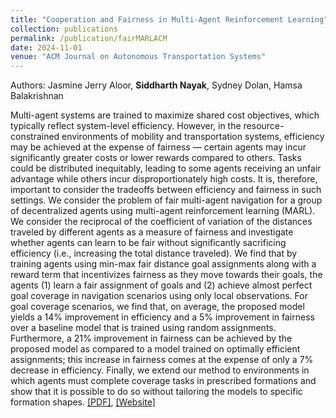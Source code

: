 ```yaml
---
title: "Cooperation and Fairness in Multi-Agent Reinforcement Learning"
collection: publications
permalink: /publication/fairMARLACM
date: 2024-11-01
venue: "ACM Journal on Autonomous Transportation Systems"
---
```


Authors: Jasmine Jerry Aloor, **Siddharth Nayak**, Sydney Dolan, Hamsa Balakrishnan

Multi-agent systems are trained to maximize shared cost objectives, which typically reflect system-level efficiency. However, in the resource-constrained environments of mobility and transportation systems, efficiency may be achieved at the expense of fairness — certain agents may incur significantly greater costs or lower rewards compared to others. Tasks could be distributed inequitably, leading to some agents receiving an unfair advantage while others incur disproportionately high costs. It is, therefore, important to consider the tradeoffs between efficiency and fairness in such settings. We consider the problem of fair multi-agent navigation for a group of decentralized agents using multi-agent reinforcement learning (MARL). We consider the reciprocal of the coefficient of variation of the distances traveled by different agents as a measure of fairness and investigate whether agents can learn to be fair without significantly sacrificing efficiency (i.e., increasing the total distance traveled). We find that by training agents using min-max fair distance goal assignments along with a reward term that incentivizes fairness as they move towards their goals, the agents (1) learn a fair assignment of goals and (2) achieve almost perfect goal coverage in navigation scenarios using only local observations. For goal coverage scenarios, we find that, on average, the proposed model yields a 14% improvement in efficiency and a 5% improvement in fairness over a baseline model that is trained using random assignments. Furthermore, a 21% improvement in fairness can be achieved by the proposed model as compared to a model trained on optimally efficient assignments; this increase in fairness comes at the expense of only a 7% decrease in efficiency. Finally, we extend our method to environments in which agents must complete coverage tasks in prescribed formations and show that it is possible to do so without tailoring the models to specific formation shapes. [[PDF]](https://arxiv.org/abs/2410.14916), [[Website]](https://jaroan.github.io/jasminejerrya/Fair_MARL)

<!-- Recommended citation: Your Namesdas, You. (2010). "Paper Title Number 2." <i>Journal 1</i>. 1(2). -->
